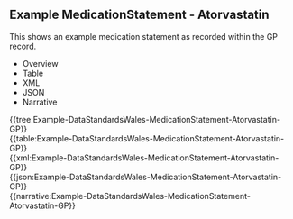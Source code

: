<div class="warning"><span class="ClinicalWarn"></span></div>

## Example MedicationStatement - Atorvastatin
This shows an example medication statement as recorded within the GP record.

<div class="tab-wrap">
  <ul class="tab-head">
    <li class="tablink" onclick="openCity(this,'tabtree')" data-target="tabtree">
      Overview
    </li>
    <li class="tablink" onclick="openCity(this,'tabtable')" data-target="tabtable">
      Table
    </li>
    <li class="tablink tab-active" onclick="openCity(this,'tabxml')" data-target="tabxml">
      XML
    </li>    
    <li class="tablink" onclick="openCity(this,'tabjson')" data-target="tabjson">
      JSON
    </li>    
    <li class="tablink" onclick="openCity(this,'tabnarrative')" data-target="tabnarrative">
      Narrative
    </li>
  </ul>
  <div class="tab-main">
    <div id="tabtree" class="tabcontent">
      {{tree:Example-DataStandardsWales-MedicationStatement-Atorvastatin-GP}}
    </div>
    <div id="tabtable" class="tabcontent">
      {{table:Example-DataStandardsWales-MedicationStatement-Atorvastatin-GP}}
    </div>       
    <div id="tabxml" class="tabcontent active">      
      {{xml:Example-DataStandardsWales-MedicationStatement-Atorvastatin-GP}}
    </div>
    <div id="tabjson" class="tabcontent">
      {{json:Example-DataStandardsWales-MedicationStatement-Atorvastatin-GP}}
    </div>       
    <div id="tabnarrative" class="tabcontent">
      {{narrative:Example-DataStandardsWales-MedicationStatement-Atorvastatin-GP}}
    </div>  
  </div>
</div>